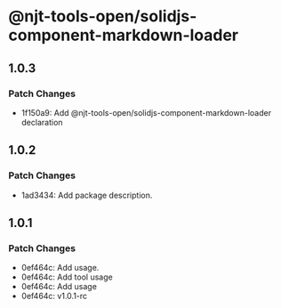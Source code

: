 # @njt-tools-open/solidjs-component-markdown-loader

## 1.0.3

### Patch Changes

- 1f150a9: Add @njt-tools-open/solidjs-component-markdown-loader declaration

## 1.0.2

### Patch Changes

- 1ad3434: Add package description.

## 1.0.1

### Patch Changes

- 0ef464c: Add usage.
- 0ef464c: Add tool usage
- 0ef464c: Add usage
- 0ef464c: v1.0.1-rc
